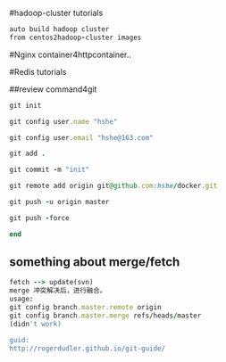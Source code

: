 #hadoop-cluster tutorials
```Ruby
auto build hadoop cluster 
from centos2hadoop-cluster images
```
#Nginx container4httpcontainer..

#Redis tutorials




##review command4git

```Ruby
git init

git config user.name "hshe"

git config user.email "hshe@163.com"

git add .

git commit -m "init"

git remote add origin git@github.com:hshe/docker.git

git push -u origin master

git push -force

end
```
## something about merge/fetch
```Ruby
fetch --> update(svn)
merge 冲突解决后，进行融合。
usage:
git config branch.master.remote origin
git config branch.master.merge refs/heads/master
(didn't work)

guid:
http://rogerdudler.github.io/git-guide/




```
